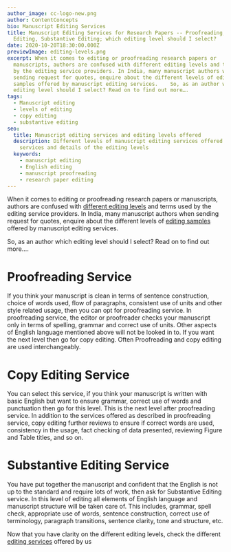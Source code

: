```yaml
---
author_image: cc-logo-new.png
author: ContentConcepts
bio: Manuscript Editing Services
title: Manuscript Editing Services for Research Papers -- Proofreading, Copy
  Editing, Substantive Editing; which editing level should I select?
date: 2020-10-20T18:30:00.000Z
previewImage: editing-levels.png
excerpt: When it comes to editing or proofreading research papers or
  manuscripts, authors are confused with different editing levels and terms used
  by the editing service providers. In India, many manuscript authors when
  sending request for quotes, enquire about the different levels of editing
  samples offered by manuscript editing services.    So, as an author which
  editing level should I select? Read on to find out more….
tags:
  - Manuscript editing
  - levels of editing
  - copy editing
  - substantive editing
seo:
  title: Manuscript editing services and editing levels offered
  description: Different levels of manuscript editing services offered by online
    services and details of the editing levels
  keywords:
    - manuscript editing
    - English editing
    - manuscript proofreading
    - research paper editing
---
```

When it comes to editing or proofreading research papers or manuscripts, authors are confused with [different editing levels](https://contentconcepts.in/services/academic_editing) and terms used by the editing service providers. In India, many manuscript authors when sending request for quotes, enquire about the different levels of [editing samples](https://contentconcepts.in/services/academic_editing/manuscript_editing) offered by manuscript editing services.

So, as an author which editing level should I select? Read on to find out more….

# **Proofreading Service**

If you think your manuscript is clean in terms of sentence construction, choice of words used, flow of paragraphs, consistent use of units and other style related usage, then you can opt for proofreading service. In proofreading service, the editor or proofreader checks your manuscript only in terms of spelling, grammar and correct use of units. Other aspects of English language mentioned above will not be looked in to. If you want the next level then go for copy editing. Often Proofreading and copy editing are used interchangeably.

# **Copy Editing Service**

You can select this service, if you think your manuscript is written with basic English but want to ensure grammar, correct use of words and punctuation then go for this level. This is the next level after proofreading service. In addition to the services offered as described in proofreading service, copy editing further reviews to ensure if correct words are used, consistency in the usage, fact checking of data presented, reviewing Figure and Table titles, and so on.

# **Substantive Editing Service**

You have put together the manuscript and confident that the English is not up to the standard and require lots of work, then ask for Substantive Editing service. In this level of editing all elements of English language and manuscript structure will be taken care of. This includes, grammar, spell check, appropriate use of words, sentence construction, correct use of terminology, paragraph transitions, sentence clarity, tone and structure, etc.

Now that you have clarity on the different editing levels, check the different [editing services](https://contentconcepts.in/) offered by us